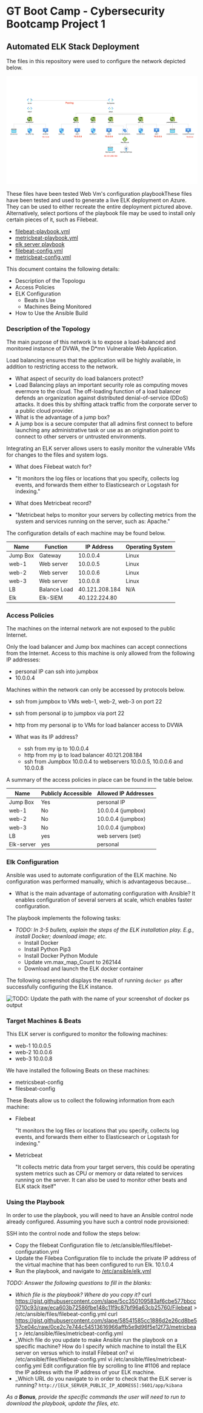 # GT Boot Camp - Cybersecurity Bootcamp Project 1
## Automated ELK Stack Deployment

The files in this repository were used to configure the network depicted below.

![Cloud Topography](https://github.com/Temife/Cybersecurity_Bootcamp_Project/blob/bb9091ed57661335c25ae6cb75529223a1c77ce1/Diagrams/cloud_environment_topography.png)

These files have been tested Web Vm's configuration playbookThese files have been tested and used to generate a live ELK deployment on Azure. They can be used to either recreate the entire deployment pictured above. Alternatively, select portions of the playbook file may be used to install only certain pieces of it, such as Filebeat.
  - [filebeat-playbook.yml](https://github.com/Temife/Cybersecurity_Bootcamp_Project/blob/6117bbd98f1f4d519f5166a3cca12a415756fe10/Ansible/filebeat-playbook.yml)
  - [metricbeat-playbook.yml](https://github.com/Temife/Cybersecurity_Bootcamp_Project/blob/6117bbd98f1f4d519f5166a3cca12a415756fe10/Ansible/metricbeat-playbook.yml)
  - [elk server playbook](https://github.com/Temife/Cybersecurity_Bootcamp_Project/blob/6117bbd98f1f4d519f5166a3cca12a415756fe10/Ansible/elk.yml)
  - [filebeat-config.yml](https://github.com/Temife/Cybersecurity_Bootcamp_Project/blob/bb9091ed57661335c25ae6cb75529223a1c77ce1/Ansible/filebeat-config.yml)
  - [metricbeat-config.yml](https://github.com/Temife/Cybersecurity_Bootcamp_Project/blob/bb9091ed57661335c25ae6cb75529223a1c77ce1/Ansible/metricbeat-config.yml)

This document contains the following details:
- Description of the Topologu
- Access Policies
- ELK Configuration
  - Beats in Use
  - Machines Being Monitored
- How to Use the Ansible Build


### Description of the Topology

The main purpose of this network is to expose a load-balanced and monitored instance of DVWA, the D*mn Vulnerable Web Application.

Load balancing ensures that the application will be highly available, in addition to restricting access to the network.
- What aspect of security do load balancers protect?
- Load Balancing plays an important security role as computing moves evermore to the cloud. The off-loading function of a load balancer defends an organization against distributed denial-of-service (DDoS) attacks. It does this by shifting attack traffic from the corporate server to a public cloud provider.
- What is the advantage of a jump box?
- A jump box is a secure computer that all admins first connect to before launching any administrative task or use as an origination point to connect to other servers or untrusted environments.

Integrating an ELK server allows users to easily monitor the vulnerable VMs for changes to the files and system logs.
- What does Filebeat watch for?

- "It monitors the log files or locations that you specify, collects log events, and forwards them either to Elasticsearch or Logstash for indexing."

- What does Metricbeat record?

- "Metricbeat helps to monitor your servers by collecting metrics from the system and services running on the server, such as: Apache."

The configuration details of each machine may be found below.

| Name     | Function      | IP Address     | Operating System |
|----------|---------------|----------------|------------------|
| Jump Box | Gateway       | 10.0.0.4       | Linux            |
| web-1    |Web server     | 10.0.0.5       | Linux            |
| web-2    |Web server     | 10.0.0.6       | Linux            |     
| web-3    |Web server     | 10.0.0.8       | Linux            |
| LB       |Balance Load   | 40.121.208.184 | N/A              |
| Elk      |Elk-SIEM       | 40.122.224.80  |                  |

### Access Policies

The machines on the internal network are not exposed to the public Internet. 

Only the load balancer and Jump box machines can accept connections from the Internet. Access to this machine is only allowed from the following IP addresses:
- personal IP can ssh into jumpbox 
- 10.0.0.4

Machines within the network can only be accessed by protocols below.
- ssh from jumpbox to VMs web-1, web-2, web-3 on port 22 
- ssh from personal ip to jumpbox via port 22 
- http from my personal ip to VMs for load balancer access to DVWA

- What was its IP address?
  - ssh from my ip to 10.0.0.4
  - http from my ip to load balancer 40.121.208.184 
  - ssh from Jumpbox 10.0.0.4 to webservers  10.0.0.5, 10.0.0.6 and 10.0.0.8



A summary of the access policies in place can be found in the table below.

| Name        | Publicly Accessible | Allowed IP Addresses |
|-------------|---------------------|----------------------|
| Jump Box    | Yes                 | personal IP          |
| web-1       | No                  | 10.0.0.4 (jumpbox)   |
| web-2       | No                  | 10.0.0.4 (jumpbox)   |
| web-3       | No                  | 10.0.0.4 (jumpbox)   |
| LB          | yes                 | web servers (set)    |
| Elk-server  | yes                 | personal 

### Elk Configuration

Ansible was used to automate configuration of the ELK machine. No configuration was performed manually, which is advantageous because...
   - What is the main advantage of automating configuration with Ansible?
     It enables configuration of several servers at scale, which enables faster configuration. 

The playbook implements the following tasks:
   - _TODO: In 3-5 bullets, explain the steps of the ELK installation play. E.g., install Docker; download image; etc._
     - Install Docker
     - Install Python Pip3
     - Install Docker Python Module
     - Update vm.max_map_Count to 262144
     - Download and launch the ELK docker container

The following screenshot displays the result of running `docker ps` after successfully configuring the ELK instance.

![TODO: Update the path with the name of your screenshot of docker ps output](Images/docker_ps_output.png)

### Target Machines & Beats
This ELK server is configured to monitor the following machines:
   - web-1 10.0.0.5
   - web-2 10.0.0.6
   - web-3 10.0.0.8

We have installed the following Beats on these machines:
   - metricsbeat-config 
   - filesbeat-config 

These Beats allow us to collect the following information from each machine:
   - Filebeat

     "It monitors the log files or locations that you specify, collects log events, and forwards them either to Elasticsearch or Logstash for indexing."

   - Metricbeat

     "It collects metric data from your target servers, this could be operating system metrics such as CPU or memory or data related to services running on the server. It can also be used to monitor other beats and ELK stack itself"

### Using the Playbook

In order to use the playbook, you will need to have an Ansible control node already configured. Assuming you have such a control node provisioned: 

SSH into the control node and follow the steps below:

   - Copy the filebeat Configuration file to /etc/ansible/files/filebet-configuration.yml
   - Update the Filebea Configuration file to include the private IP address of the virtual machine that has been configured to run Elk. 10.1.0.4
   - Run the playbook, and navigate to [/etc/ansible/elk.yml](https://github.com/Temife/Cybersecurity_Bootcamp_Project/blob/cbb39e790b2c4eb22afb6ed1a35b75831c652d61/Ansible/elk.yml)

_TODO: Answer the following questions to fill in the blanks:_
   - _Which file is the playbook? Where do you copy it?_
      curl https://gist.githubusercontent.com/slape/5cc350109583af6cbe577bbcc0710c93/raw/eca603b72586fbe148c11f9c87bf96a63cb25760/Filebeat > /etc/ansible/files/filebeat-config.yml
      curl https://gist.githubusercontent.com/slape/58541585cc1886d2e26cd8be557ce04c/raw/0ce2c7e744c54513616966affb5e9d96f5e12f73/metricbeat > /etc/ansible/files/metricbeat-config.yml
   - _Which file do you update to make Ansible run the playbook on a specific machine? How do I specify which machine to install the ELK server on versus which to install Filebeat on?
      vi /etc/ansible/files/filebeat-config.yml
      vi /etc/ansible/files/metricbeat-config.yml
      Edit configuration file by scrolling to line #1106 and replace the IP address with the IP address of your ELK machine.
   - _Which URL do you navigate to in order to check that the ELK server is running?
      ```http://[ELK_SERVER_PUBLIC_IP_ADDRESS]:5601/app/kibana```

_As a **Bonus**, provide the specific commands the user will need to run to download the playbook, update the files, etc._
